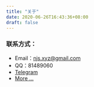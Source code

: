 ```yaml
---
title: "关于"
date: 2020-06-26T16:43:36+08:00
draft: false
---
```


### 联系方式：

- Email：njs.xyz@gmail.com
- QQ：81489060
- [Telegram](https://t.me/q8886)
- [More ...](https://ttti.cc/minitools/about.html)